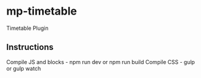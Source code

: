 # mp-timetable
Timetable Plugin

## Instructions
Compile JS and blocks - npm run dev or npm run build
Compile CSS - gulp or gulp watch 